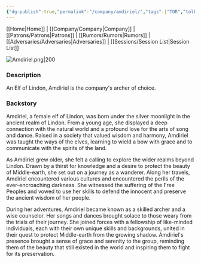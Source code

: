 ```yaml
---
{"dg-publish":true,"permalink":"/company/amdiriel/","tags":["TOR","tolkien","lord-of-the-rings"]}
---
```


[[Home\|Home]] | [[Company/Company\|Company]] | [[Patrons/Patrons\|Patrons]] | [[Rumors/Rumors\|Rumors]] | [[Adversaries/Adversaries\|Adversaries]] | [[Sessions/Session List\|Session List]]

![Amdiriel.png|200](/img/user/zz_assetts/Amdiriel.png)

### Description
An Elf of Lindon, Amdiriel is the company's archer of choice.

### Backstory
Amdiriel, a female elf of Lindon, was born under the silver moonlight in the ancient realm of Lindon. From a young age, she displayed a deep connection with the natural world and a profound love for the arts of song and dance. Raised in a society that valued wisdom and harmony, Amdiriel was taught the ways of the elves, learning to wield a bow with grace and to communicate with the spirits of the land.

As Amdiriel grew older, she felt a calling to explore the wider realms beyond Lindon. Drawn by a thirst for knowledge and a desire to protect the beauty of Middle-earth, she set out on a journey as a wanderer. Along her travels, Amdiriel encountered various cultures and encountered the perils of the ever-encroaching darkness. She witnessed the suffering of the Free Peoples and vowed to use her skills to defend the innocent and preserve the ancient wisdom of her people.

During her adventures, Amdiriel became known as a skilled archer and a wise counselor. Her songs and dances brought solace to those weary from the trials of their journey. She joined forces with a fellowship of like-minded individuals, each with their own unique skills and backgrounds, united in their quest to protect Middle-earth from the growing shadow. Amdiriel's presence brought a sense of grace and serenity to the group, reminding them of the beauty that still existed in the world and inspiring them to fight for its preservation.

